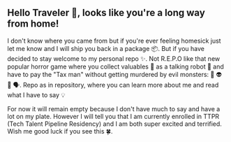 ## Hello Traveler 👋, looks like you're a long way from home!
I don't know where you came from but if you're ever feeling homesick just let me know and I will ship you back in a package 📦. But if you have decided to stay welcome to my personal repo ✨. Not R.E.P.O like that new popular horror game where you collect valuables 💸 as a talking robot 🤖 and have to pay the "Tax man" without getting murdered by evil monsters: 👻 👽 👶 🗣. Repo as in repository, where you can learn more about me and read what I have to say 💡 

For now it will remain empty because I don't have much to say and have a lot on my plate. However I will tell you that I am currently enrolled in TTPR (Tech Talent Pipeline Residency) and I am both super excited and terrified. Wish me good luck if you see this 🍀.

<!--
**nickogsav/nickogsav** is a ✨ _special_ ✨ repository because its `README.md` (this file) appears on your GitHub profile.

Here are some ideas to get you started:

- 🔭 I’m currently working on ...



- 🌱 I’m currently learning ...
- 👯 I’m looking to collaborate on ...
- 🤔 I’m looking for help with ...
- 💬 Ask me about ...
- 📫 How to reach me: ...
- 😄 Pronouns: ...
- ⚡ Fun fact: ...
-->

